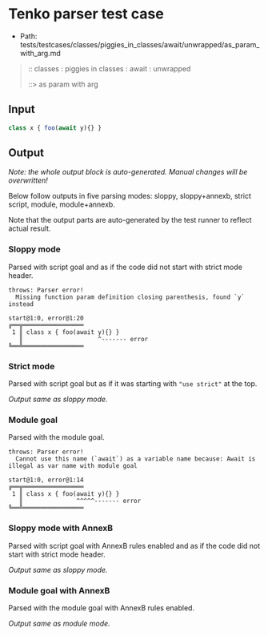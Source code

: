 # Tenko parser test case

- Path: tests/testcases/classes/piggies_in_classes/await/unwrapped/as_param_with_arg.md

> :: classes : piggies in classes : await : unwrapped
>
> ::> as param with arg

## Input

`````js
class x { foo(await y){} }
`````

## Output

_Note: the whole output block is auto-generated. Manual changes will be overwritten!_

Below follow outputs in five parsing modes: sloppy, sloppy+annexb, strict script, module, module+annexb.

Note that the output parts are auto-generated by the test runner to reflect actual result.

### Sloppy mode

Parsed with script goal and as if the code did not start with strict mode header.

`````
throws: Parser error!
  Missing function param definition closing parenthesis, found `y` instead

start@1:0, error@1:20
╔══╦═════════════════
 1 ║ class x { foo(await y){} }
   ║                     ^------- error
╚══╩═════════════════

`````

### Strict mode

Parsed with script goal but as if it was starting with `"use strict"` at the top.

_Output same as sloppy mode._

### Module goal

Parsed with the module goal.

`````
throws: Parser error!
  Cannot use this name (`await`) as a variable name because: Await is illegal as var name with module goal

start@1:0, error@1:14
╔══╦═════════════════
 1 ║ class x { foo(await y){} }
   ║               ^^^^^------- error
╚══╩═════════════════

`````

### Sloppy mode with AnnexB

Parsed with script goal with AnnexB rules enabled and as if the code did not start with strict mode header.

_Output same as sloppy mode._

### Module goal with AnnexB

Parsed with the module goal with AnnexB rules enabled.

_Output same as module mode._
